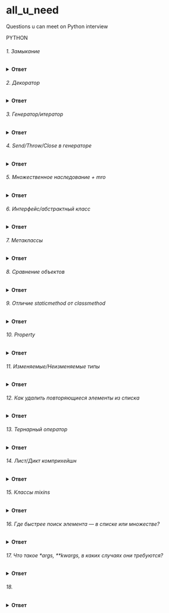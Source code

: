# all_u_need
Questions u can meet on Python interview

PYTHON

###### 1. Замыкание

<details><summary><b>Ответ</b></summary>
<p>

#### Ответ:
  <p>
Замыкание (closure), это такая функция, которая ссылается на локальные переменные (использует их в своём теле) в области видимости, в котток я орой она была создана. Этим замыкание отличается от обычной функции, которая может использовать только свои аргументы и глобальные переменные.
  </p>
def mul(a):
  def helper(b):
    return a * b
  return helper
  <p>
<b> Local </b>
  
Эту область видимости имеют переменные, которые создаются и используются внутри функций.

<b> Enclosing</b> 
  
Суть данной области видимости в том, что внутри функции могут быть вложенные функции и локальные переменные, так вот локальная переменная функции для ее вложенной функции находится в enclosing области видимости.

<b> Global</b> 

Переменные области видимости global – это глобальные переменные уровня модуля

<b> Built-in</b> 

Уровень Python интерпретатора. В рамках этой области видимости находятся функции open, len и т.п., также туда входят исключения. Эти сущности доступны в любом модуле Python и не требуют предварительного импорта. Built-in – это максимально широкая область видимости.
</p>
</p>
</details>


###### 2. Декоратор

<details><summary><b>Ответ</b></summary>
<p>

#### Ответ:
Декораторы — это, по сути, "обёртки", которые дают нам возможность изменить поведение функции, не изменяя её код.
Декоратор:

      def wraper(func):
          def wrapper():
              print('1')
              func()
              print('3')
          return wrapper

      @wraper
      def decorated_func():
          print('2')


      Декоратор с параметром:
      def parametr_decorator(param: str):
          def decorator(func):
              def new_func():
                  print('1')
                  func()
                  print('3')
              return new_func
          print(param)
          return decorator


      @parametr_decorator('parametr')
      def decorated():
          print('2')

</p>
</details>

###### 3. Генератор/итератор

<details><summary><b>Ответ</b></summary>
<p>

#### Ответ:

</p>
</details>

###### 4. Send/Throw/Close в генераторе

<details><summary><b>Ответ</b></summary>
<p>

#### Ответ:

</p>
</details>

###### 5. Множественное наследование + mro

<details><summary><b>Ответ</b></summary>
<p>

#### Ответ:

</p>
</details>

###### 6. Интерфейс/абстрактный класс

<details><summary><b>Ответ</b></summary>
<p>

#### Ответ:

</p>
</details>

###### 7. Метаклассы

<details><summary><b>Ответ</b></summary>
<p>

#### Ответ:

</p>
</details>

###### 8. Сравнение объектов

<details><summary><b>Ответ</b></summary>
<p>

#### Ответ:

</p>
</details>

###### 9. Отличие staticmethod от classmethod

<details><summary><b>Ответ</b></summary>
<p>

#### Ответ:

</p>
</details>

###### 10. Property

<details><summary><b>Ответ</b></summary>
<p>

#### Ответ:

</p>
</details>

###### 11. Изменяемые/Неизменяемые типы

<details><summary><b>Ответ</b></summary>
<p>

#### Ответ:

</p>
</details>

###### 12. Как удалить повторяющиеся элементы из списка

<details><summary><b>Ответ</b></summary>
<p>

#### Ответ:

</p>
</details>

###### 13. Тернарный оператор

<details><summary><b>Ответ</b></summary>
<p>

#### Ответ:

</p>
</details>


###### 14. Лист/Дикт комприхейшн

<details><summary><b>Ответ</b></summary>
<p>

#### Ответ:

</p>
</details>

###### 15. Классы mixins

<details><summary><b>Ответ</b></summary>
<p>

#### Ответ:

</p>
</details>

###### 16. Где быстрее поиск элемента — в списке или множестве?

<details><summary><b>Ответ</b></summary>
<p>

#### Ответ:

Во множестве, потому что множество работает как словарь. Значение ищется по хешу ключа. Вычисление хеша и сопоставление адреса – операции постоянной сложности, поэтому принято говорить, что поиск в словаре равен O(1).

Исключение работает только для очень маленьких списков длиной до 5 элементов. В этом случае интерпретатору будет быстрей пробежаться по списку, чем считать хеш.

</p>
</details>

###### 17. Что такое *args, **kwargs, в каких случаях они требуются?

<details><summary><b>Ответ</b></summary>
<p>

#### Ответ:

Выражения *args и ** kwargs объявляют в сигнатуре функции. Они означают, что внутри функции будут доступны переменные с именами args и kwargs (без звездочек). Можно использовать другие имена, но это считается дурным тоном.

args – это кортеж, который накапливает позиционные аргументы. kwargs – словарь позиционных аргументов, где ключ – имя параметра, значение – значение параметра.

Важно: если в функцию не передано никаких параметров, переменные будут соответственно равны пустому кортежу и пустому словарю, а не None.
</p>
</details>

###### 18.

<details><summary><b>Ответ</b></summary>
<p>

#### Ответ:

</p>
</details>
